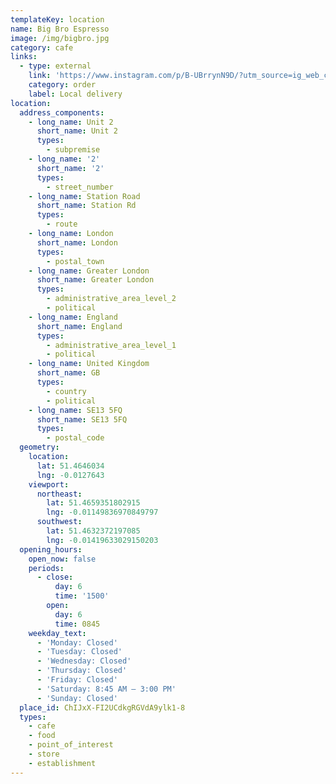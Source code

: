 ```yaml
---
templateKey: location
name: Big Bro Espresso
image: /img/bigbro.jpg
category: cafe
links:
  - type: external
    link: 'https://www.instagram.com/p/B-UBrrynN9D/?utm_source=ig_web_copy_link'
    category: order
    label: Local delivery
location:
  address_components:
    - long_name: Unit 2
      short_name: Unit 2
      types:
        - subpremise
    - long_name: '2'
      short_name: '2'
      types:
        - street_number
    - long_name: Station Road
      short_name: Station Rd
      types:
        - route
    - long_name: London
      short_name: London
      types:
        - postal_town
    - long_name: Greater London
      short_name: Greater London
      types:
        - administrative_area_level_2
        - political
    - long_name: England
      short_name: England
      types:
        - administrative_area_level_1
        - political
    - long_name: United Kingdom
      short_name: GB
      types:
        - country
        - political
    - long_name: SE13 5FQ
      short_name: SE13 5FQ
      types:
        - postal_code
  geometry:
    location:
      lat: 51.4646034
      lng: -0.0127643
    viewport:
      northeast:
        lat: 51.4659351802915
        lng: -0.01149836970849797
      southwest:
        lat: 51.4632372197085
        lng: -0.01419633029150203
  opening_hours:
    open_now: false
    periods:
      - close:
          day: 6
          time: '1500'
        open:
          day: 6
          time: 0845
    weekday_text:
      - 'Monday: Closed'
      - 'Tuesday: Closed'
      - 'Wednesday: Closed'
      - 'Thursday: Closed'
      - 'Friday: Closed'
      - 'Saturday: 8:45 AM – 3:00 PM'
      - 'Sunday: Closed'
  place_id: ChIJxX-FI2UCdkgRGVdA9ylk1-8
  types:
    - cafe
    - food
    - point_of_interest
    - store
    - establishment
---
```

